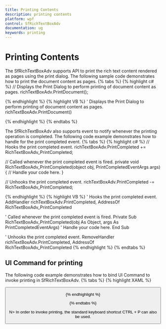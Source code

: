 ```yaml
---
title: Printing Contents
description: printing contents
platform: wpf
control: SfRichTextBoxAdv
documentation: ug
keywords: printing
---
```

# Printing Contents

The SfRichTextBoxAdv supports API to print the rich text content rendered as pages using the print dialog.
The following sample code demonstrates how to print the document content as pages.
{% tabs %}
{% highlight c# %}
// Displays the Print Dialog to perform printing of document content as pages.
richTextBoxAdv.PrintDocument();


{% endhighlight %}
{% highlight VB %}
' Displays the Print Dialog to perform printing of document content as pages.
richTextBoxAdv.PrintDocument()


{% endhighlight %}
{% endtabs %}

The SfRichTextBoxAdv also supports event to notify whenever the printing operation is completed. The following code example demonstrates how to handle for the print completed event.
{% tabs %}
{% highlight c# %}
// Hooks the print completed event.
richTextBoxAdv.PrintCompleted += RichTextBoxAdv_PrintCompleted;

// Called whenever the print completed event is fired.
private void RichTextBoxAdv_PrintCompleted(object obj, PrintCompletedEventArgs args)
{
    // Handle your code here.
}

// Unhooks the print completed event.
richTextBoxAdv.PrintCompleted -= RichTextBoxAdv_PrintCompleted;


{% endhighlight %}
{% highlight VB %}
' Hooks the print completed event.
AddHandler richTextBoxAdv.PrintCompleted, AddressOf RichTextBoxAdv_PrintCompleted

' Called whenever the print completed event is fired.
Private Sub RichTextBoxAdv_PrintCompleted(obj As Object, args As PrintCompletedEventArgs)
	' Handle your code here.
End Sub

' Unhooks the print completed event.
RemoveHandler richTextBoxAdv.PrintCompleted, AddressOf RichTextBoxAdv_PrintCompleted
{% endhighlight %}
{% endtabs %}

## UI Command for printing

The following code example demonstrates how to bind UI Command to invoke printing in SfRichTextBoxAdv.
{% tabs %}
{% highlight XAML %}
<!-- Binds button to the PrintDocumentCommand -->
<Button Content="Print" Command="RichTextBoxAdv:SfRichTextBoxAdv.PrintDocumentCommand" CommandTarget="{Binding ElementName=richTextBoxAdv}" />


{% endhighlight %}

{% endtabs %}

N> In order to invoke printing, the standard keyboard shortcut CTRL + P can also be used.
